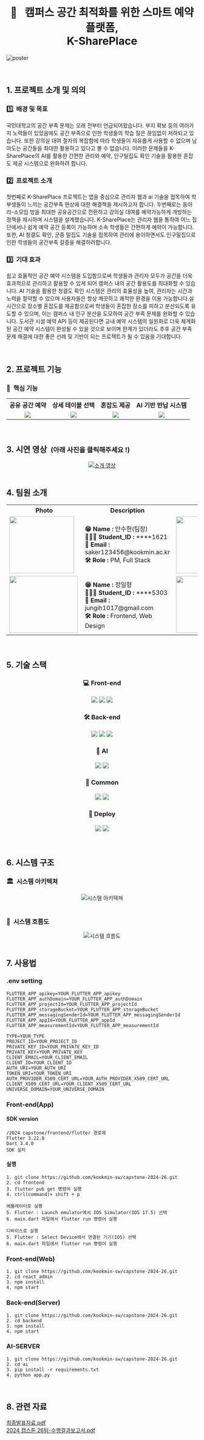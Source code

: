 <div align="center">
<br>
<br>

<h1>🏫 &nbsp;&nbsp;캠퍼스 공간 최적화를 위한 스마트 예약 플랫폼,<br>K-SharePlace</h1> 

</div>

![poster](https://github.com/kookmin-sw/capstone-2024-26/assets/106470291/25c7a6f8-f13e-451b-82da-2af1b22c19c6)

<br>

## 1. 프로젝트 소개 및 의의

### 1️⃣&nbsp;&nbsp;배경 및 목표
 
국민대학교의 공간 부족 문제는 오래 전부터 언급되어왔습니다. 부지 확보 등의 여러가지 노력들이 있었음에도 공간 부족으로 인한 학생들의 학습 질은 끊임없이 저하되고 있습니다. 또한 강의실 대여 절차의 복잡함에 따라 학생들이 자유롭게 사용할 수 없으며 남아도는 공간들을 최대한 활용하고 있다고 볼 수 없습니다. 이러한 문제들을 K-SharePlace의 AI를 활용한 간편한 관리와 예약, 인구밀집도 확인 기술을 활용한 혼잡도 제공 시스템으로 완화하려 합니다.


### 2️⃣&nbsp;&nbsp;프로젝트 소개

첫번째로 K-SharePlace 프로젝트는 앱을 중심으로 관리자 웹과 ai 기술을 접목하여 학부생들이 느끼는 공간부족 현상에 대한 해결책을 제시하고자 합니다. 두번째로는 동아리-소모임 방을 최대한 공유공간으로 전환하고 강의실 대여를 예약가능하게 개방하는 정책을 제시하며 시스템을 설계했습니다. K-SharePlace는 관리자 웹을 통하여 어느 집단에서나 쉽게 예약 공간 등록이 가능하며 소속 학생들은 간편하게 예약이 가능합니다. 또한, AI 청결도 확인, 군중 밀집도 기술을 접목하여 관리에 용이하면서도 인구밀집으로 인한 학생들의 공간부족 갈증을 해결하려합니다.


### 3️⃣&nbsp;&nbsp;기대 효과

쉽고 효율적인 공간 예약 시스템을 도입함으로써 학생들과 관리자 모두가 공간을 더욱 효과적으로 관리하고 활용할 수 있게 되어 캠퍼스 내의 공간 활용도를 최대화할 수 있습니다. AI 기술을 활용한 청결도 확인 시스템은 관리의 효율성을 높여, 관리자는 시간과 노력을 절약할 수 있으며 사용자들은 항상 깨끗하고 쾌적한 환경을 이용 가능합니다.실시간으로 장소별 혼잡도를 제공함으로써 학생들이 혼잡한 장소를 피하고 분산되도록 유도할 수 있으며, 이는 캠퍼스 내 인구 분산을 도모하여 공간 부족 문제를 완화할 수 있습니다. 도서관 시설 예약 API 등이 제공된다면 교내 예약 시스템의 일원화로 더욱 체계화된 공간 예약 시스템이 완성될 수 있을 것으로 보이며 한계가 있더라도 추후 공간 부족 문제 해결에 대한 좋은 선례 및 기반이 되는 프로젝트가 될 수 있음을 기대합니다.

<br>

## 2. 프로젝트 기능

### 📌&nbsp;&nbsp;핵심 기능
<table>
  <tr>
    <th style="text-align:center;">공유 공간 예약</th>
    <th style="text-align:center;">상세 테이블 선택</th>
    <th style="text-align:center;">혼잡도 제공</th>
    <th style="text-align:center;">AI 기반 반납 시스템</th>
  </tr>
  <tr>
    <td style="text-align:center;"><img src="https://github.com/kookmin-sw/capstone-2024-26/assets/70683738/d3bc8879-0f73-465f-8038-7deb8081d50a"></td>
    <td style="text-align:center;"><img src="https://github.com/kookmin-sw/capstone-2024-26/assets/70683738/1bbdc62f-8cc4-47ec-ad42-39102d455853"></td>
    <td style="text-align:center;"><img src="https://github.com/kookmin-sw/capstone-2024-26/assets/70683738/ad5499c3-8f0a-458d-b0f4-102d2e75c92f"></td>
    <td style="text-align:center;"><img src="https://github.com/kookmin-sw/capstone-2024-26/assets/70683738/542e73f0-96ab-464d-85c6-22e5d4242601"></td>
  </tr>
</table>

<br>

## 3. 시연 영상&nbsp;&nbsp;<small>(아래 사진을 클릭해주세요 !)</small>

<div align="center">
  <a href="https://youtu.be/yvX1-mZZx_o?t=0s" target="_blank">
    <img src="https://img.youtube.com/vi/yvX1-mZZx_o/sddefault.jpg" alt="소개 영상">
  </a>
</div>

<br>

## 4. 팀원 소개

<table align="center">
  <tr>
    <th>Photo</th>
    <th>Description</th>
    <th>Photo</th>
    <th>Description</th>
  </tr>
  <tr>
    <td><img align="left" src="https://github.com/kookmin-sw/capstone-2024-26/assets/70683738/b5a25016-8451-4dfd-a0f0-b069f894a018" height="150" width="170px;"></td>
    <td>
      <strong>😁 Name :</strong> 안수현(팀장)<br>
      <strong>👨🏻‍💻 Student_ID :</strong> ****1621<br>
      <strong>📧 Email :</strong> saker123456@kookmin.ac.kr<br>
      <strong>🛠 Role :</strong> PM, Full Stack
    </td>
    <td><img align="left" src="https://github.com/kookmin-sw/capstone-2024-26/assets/70683738/735be5e0-e21c-4456-a973-ee365e565a86" height="150" width="180px;"></td>
    <td>
      <strong>😁 Name :</strong> 정의석<br>
      <strong>👨🏻‍💻 Student_ID :</strong> ****3134<br>
      <strong>📧 Email :</strong> jungus07@kookmin.ac.kr<br>
      <strong>🛠 Role :</strong> Backend, DataBase
    </td>
  </tr>
  <tr>
    <td><img align="left" src="https://github.com/kookmin-sw/capstone-2024-26/assets/70683738/7657b2e9-1f79-4773-8ad8-f705819441b6" height="150" width="180px;"></td>
    <td>
      <strong>😁 Name :</strong> 정일형<br>
      <strong>👨🏻‍💻 Student_ID :</strong> ****5303<br>
      <strong>📧 Email :</strong> jungih1017@gmail.com<br>
      <strong>🛠 Role :</strong> Frontend, Web Design
    </td>
    <td><img align="left" src="https://github.com/kookmin-sw/capstone-2024-26/assets/70683738/068f5b2d-9fcd-41fe-9b4e-9f180d18a9f3" height="150" width="180px;"></td>
    <td>
      <strong>😁 Name :</strong> 이재훈<br>
      <strong>👨🏻‍💻 Student_ID :</strong> ****3053<br>
      <strong>📧 Email :</strong> jhoon5061@gmail.com<br>
      <strong>🛠 Role :</strong> AI Model Serving
    </td>
  </tr>
</table>

<br>

## 5. 기술 스택

<div align="center">

 <h3>💻 Front-end<br><br>
 <img src="https://img.shields.io/badge/flutter-02569B?style=for-the-badge&logo=flutter&logoColor=white">
 <img src="https://img.shields.io/badge/Dart-0175C2?style=for-the-badge&logo=Dart&logoColor=white">
 <img src="https://img.shields.io/badge/React-61DAFB?style=for-the-badge&logo=React&logoColor=white">
 </h3>
 <h3>🛠️ Back-end<br><br>
 <img src="https://img.shields.io/badge/node.js-339933?style=for-the-badge&logo=node.js&logoColor=white">
 <img src="https://img.shields.io/badge/Firebase-FFCA28?style=for-the-badge&logo=Firebase&logoColor=white">
 <img src="https://img.shields.io/badge/Flask-000000?style=for-the-badge&logo=Flask&logoColor=white">
 </h3>
 <h3>🤖 AI<br><br>
  <img src="https://img.shields.io/badge/Python-3776AB?style=for-the-badge&logo=Python&logoColor=white">
  <img src="https://img.shields.io/badge/PyTorch-3776AB?style=for-the-badge&logo=Python&logoColor=white">
 </h3>
 <h3>🤝 Common<br><br>
 <img src="https://img.shields.io/badge/Figma-F24E1E?style=for-the-badge&logo=Figma&logoColor=white">
 <img src="https://img.shields.io/badge/Notion-000000?style=for-the-badge&logo=Notion&logoColor=white">
 </h3>
 <h3>🚀 Deploy<br><br>
 <img src="https://img.shields.io/badge/Docker-2496ED?style=for-the-badge&logo=Docker&logoColor=white">
 <img src="https://img.shields.io/badge/Amazon%20AWS-232F3E?style=for-the-badge&logo=Amazon%20AWS&logoColor=white">
 </h3>
</div>



<br>

## 6. 시스템 구조


### 🏛️&nbsp;&nbsp;시스템 아키텍쳐
<div align="center">
  <img src="https://github.com/kookmin-sw/capstone-2024-26/assets/106470291/c5862b8c-081e-4299-b896-4e27a4acf479" alt="시스템 아키텍쳐">
  
</div>

<br>

### 🔁&nbsp;&nbsp;시스템 흐름도
<div align="center">
  <img src="https://github.com/kookmin-sw/capstone-2024-26/assets/106470291/bbad21df-08bd-4c0a-b403-df31541198be" alt="시스템 흐름도">
</div>

<br>

## 7. 사용법
### .env setting
```
FLUTTER_APP_apikey=YOUR_FLUTTER_APP_apikey
FLUTTER_APP_authDomain=YOUR_FLUTTER_APP_authDomain
FLUTTER_APP_projectId=YOUR_FLUTTER_APP_projectId
FLUTTER_APP_storageBucket=YOUR_FLUTTER_APP_storageBucket
FLUTTER_APP_messagingSenderId=YOUR_FLUTTER_APP_messagingSenderId
FLUTTER_APP_appId=YOUR_FLUTTER_APP_appId
FLUTTER_APP_measurementId=YOUR_FLUTTER_APP_measurementId

TYPE=YOUR_TYPE
PROJECT_ID=YOUR_PROJECT_ID
PRIVATE_KEY_ID=YOUR_PRIVATE_KEY_ID
PRIVATE_KEY=YOUR_PRIVATE_KEY
CLIENT_EMAIL=YOUR_CLIENT_EMAIL
CLIENT_ID=YOUR_CLIENT_ID
AUTH_URI=YOUR_AUTH_URI
TOKEN_URI=YOUR_TOKEN_URI
AUTH_PROVIDER_X509_CERT_URL=YOUR_AUTH_PROVIDER_X509_CERT_URL
CLIENT_X509_CERT_URL=YOUR_CLIENT_X509_CERT_URL
UNIVERSE_DOMAIN=YOUR_UNIVERSE_DOMAIN
```

### Front-end(App)
#### SDK version
``` 
/2024 capstone/frontend/flutter 경로에 
Flutter 3.22.0 
Dart 3.4.0
SDK 설치
```
#### 실행
```
1. git clone https://github.com/kookmin-sw/capstone-2024-26.git
2. cd frontend
3. flutter pub get 명령어 실행 
4. ctrl(command)+ shift + p

에뮬레이터로 실행
5. Flutter : Launch emulator에서 IOS Simulator(IOS 17.5) 선택 
6. main.dart 파일에서 flutter run 명령어 실행

디바이스로 실행 
5. Flutter : Select Device에서 연결된 기기(IOS) 선택
6. main.dart 파일에서 flutter run 명령어 실행
```

### Front-end(Web)
```
1. git clone https://github.com/kookmin-sw/capstone-2024-26.git
2. cd react_admin
3. npm install
4. npm start
```

### Back-end(Server)
```
1. git clone https://github.com/kookmin-sw/capstone-2024-26.git
2. cd backend
3. npm install 
4. npm start
```

### AI-SERVER
```
1. git clone https://github.com/kookmin-sw/capstone-2024-26.git
2. cd ai
3. pip install -r requirements.txt
4. python app.py
```

<br>

## 8. 관련 자료


[최종발표자료.pdf](https://github.com/kookmin-sw/capstone-2024-26/files/15415749/default.pdf) <br>
[2024 캡스톤 26팀-수행결과보고서.pdf](https://github.com/kookmin-sw/capstone-2024-26/files/15415759/2024.26.-.pdf)



